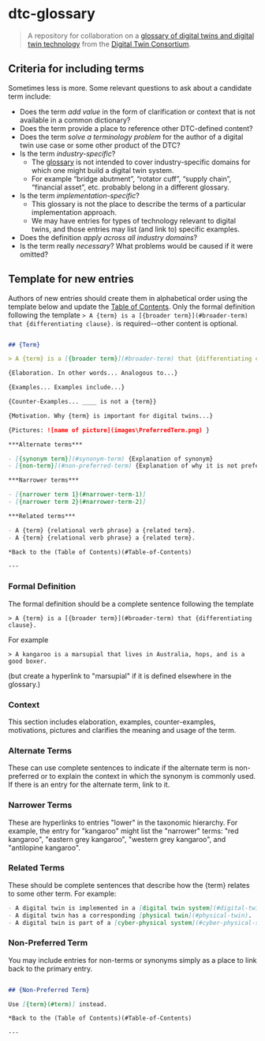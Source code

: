 # dtc-glossary

> A repository for collaboration on a [glossary of digital twins and digital twin technology](glossary.md) from the [Digital Twin Consortium](https://www.digitaltwinconsortium.org/).

## Criteria for including terms

Sometimes less is more. Some relevant questions to ask about a candidate term include:

- Does the term *add value* in the form of clarification or context that is not available in a common dictionary?
- Does the term provide a place to reference other DTC-defined content?
- Does the term *solve a terminology problem* for the author of a digital twin use case or some other product of the DTC?
- Is the term *industry-specific*?
  - The [glossary](glossary.md) is not intended to cover industry-specific domains for which one might build a digital twin system.
  - For example “bridge abutment”, “rotator cuff”, “supply chain”, “financial asset”, etc. probably belong in a different glossary.
- Is the term *implementation-specific*?
  - This glossary is not the place to describe the terms of a particular implementation approach.
  - We may have entries for types of technology relevant to digital twins, and those entries may list (and link to) specific examples.
- Does the definition *apply across all industry domains*?
- Is the term really *necessary*? What problems would be caused if it were omitted?

## Template for new entries

Authors of new entries should create them in alphabetical order using the template below and update the [Table of Contents](glossary.md#table-of-contents). Only the formal definition following the template `> A {term} is a [{broader term}](#broader-term) that {differentiating clause}.` is required--other content is optional.

```markdown

## {Term}

> A {term} is a [{broader term}](#broader-term) that {differentiating clause}.

{Elaboration. In other words... Analogous to...}

{Examples... Examples include...}

{Counter-Examples... ____ is not a {term}}

{Motivation. Why {term} is important for digital twins...}

{Pictures: ![name of picture](images\PreferredTerm.png) }

***Alternate terms***

- [{synonym term}](#synonym-term) {Explanation of synonym}
- [{non-term}](#non-preferred-term) {Explanation of why it is not preferred}

***Narrower terms***

- [{narrower term 1}(#narrower-term-1)]
- [{narrower term 2}(#narrower-term-2)]

***Related terms***

- A {term} {relational verb phrase} a {related term}.
- A {term} {relational verb phrase} a {related term}.

*Back to the (Table of Contents)(#Table-of-Contents)

---
```

### Formal Definition

The formal definition should be a complete sentence following the template

`> A {term} is a [{broader term}](#broader-term) that {differentiating clause}.`

For example

`> A kangaroo is a marsupial that lives in Australia, hops, and is a good boxer.`

(but create a hyperlink to "marsupial" if it is defined elsewhere in the glossary.)

### Context

This section includes elaboration, examples, counter-examples, motivations, pictures and clarifies the meaning and usage of the term.

### Alternate Terms

These can use complete sentences to indicate if the alternate term is non-preferred or to explain the context in which the synonym is commonly used. If there is an entry for the alternate term, link to it.

### Narrower Terms

These are hyperlinks to entries "lower" in the taxonomic hierarchy. For example, the entry for "kangaroo" might list the "narrower" terms: "red kangaroo", "eastern grey kangaroo", "western grey kangaroo", and "antilopine kangaroo".

### Related Terms

These should be complete sentences that describe how the {term} relates to some other term. For example:

```markdown
- A digital twin is implemented in a [digital twin system](#digital-twin-system).
- A digital twin has a corresponding [physical twin](#physical-twin).
- A digital twin is part of a [cyber-physical system](#cyber-physical-system).
```

### Non-Preferred Term

You may include entries for non-terms or synonyms simply as a place to link back to the primary entry.

```markdown

## {Non-Preferred Term}

Use [{term}(#term)] instead.

*Back to the (Table of Contents)(#Table-of-Contents)

---
```
